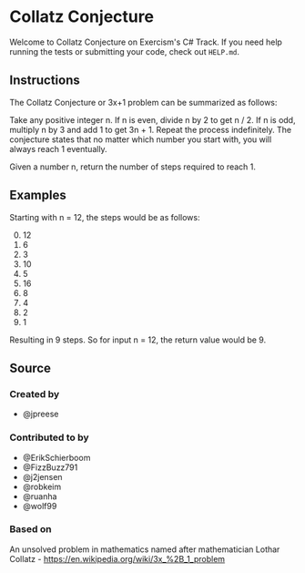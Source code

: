# Collatz Conjecture

Welcome to Collatz Conjecture on Exercism's C# Track.
If you need help running the tests or submitting your code, check out `HELP.md`.

## Instructions

The Collatz Conjecture or 3x+1 problem can be summarized as follows:

Take any positive integer n. If n is even, divide n by 2 to get n / 2. If n is
odd, multiply n by 3 and add 1 to get 3n + 1. Repeat the process indefinitely.
The conjecture states that no matter which number you start with, you will
always reach 1 eventually.

Given a number n, return the number of steps required to reach 1.

## Examples

Starting with n = 12, the steps would be as follows:

0. 12
1. 6
2. 3
3. 10
4. 5
5. 16
6. 8
7. 4
8. 2
9. 1

Resulting in 9 steps. So for input n = 12, the return value would be 9.

## Source

### Created by

- @jpreese

### Contributed to by

- @ErikSchierboom
- @FizzBuzz791
- @j2jensen
- @robkeim
- @ruanha
- @wolf99

### Based on

An unsolved problem in mathematics named after mathematician Lothar Collatz - https://en.wikipedia.org/wiki/3x_%2B_1_problem